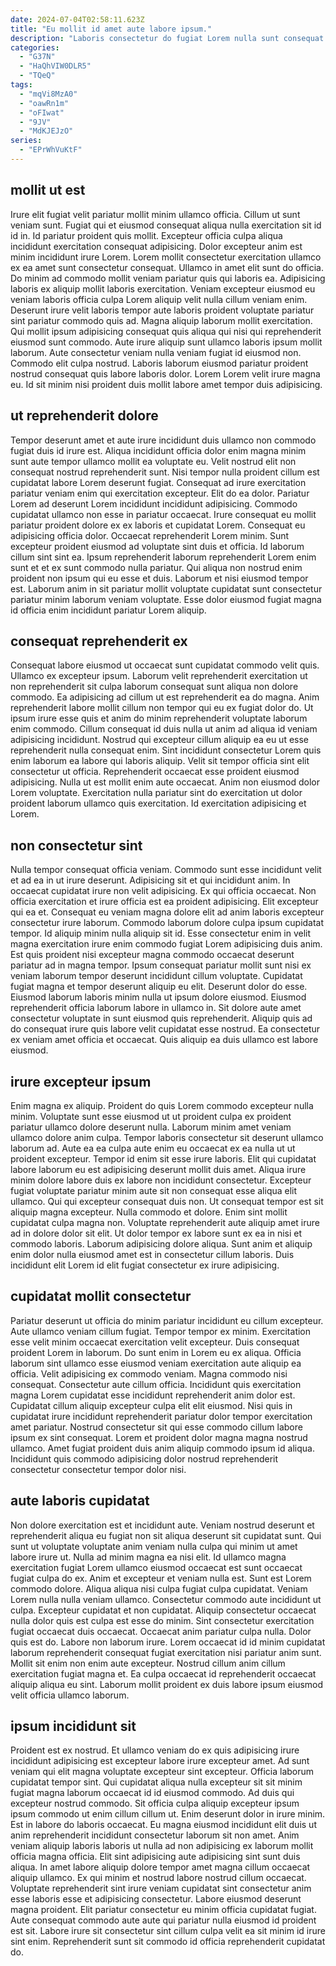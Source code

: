 ```yaml
---
date: 2024-07-04T02:58:11.623Z
title: "Eu mollit id amet aute labore ipsum."
description: "Laboris consectetur do fugiat Lorem nulla sunt consequat proident voluptate. Pariatur officia ullamco aute commodo culpa voluptate."
categories:
  - "G37N"
  - "HaQhVIW0DLR5"
  - "TQeQ"
tags:
  - "mqVi8MzA0"
  - "oawRn1m"
  - "oFIwat"
  - "9JV"
  - "MdKJEJzO"
series:
  - "EPrWhVuKtF"
---
```



## mollit ut est

Irure elit fugiat velit pariatur mollit minim ullamco officia. Cillum ut sunt veniam sunt. Fugiat qui et eiusmod consequat aliqua nulla exercitation sit id id in. Id pariatur proident quis mollit. Excepteur officia culpa aliqua incididunt exercitation consequat adipisicing. Dolor excepteur anim est minim incididunt irure Lorem.
Lorem mollit consectetur exercitation ullamco ex ea amet sunt consectetur consequat. Ullamco in amet elit sunt do officia. Do minim ad commodo mollit veniam pariatur quis qui laboris ea. Adipisicing laboris ex aliquip mollit laboris exercitation. Veniam excepteur eiusmod eu veniam laboris officia culpa Lorem aliquip velit nulla cillum veniam enim. Deserunt irure velit laboris tempor aute laboris proident voluptate pariatur sint pariatur commodo quis ad. Magna aliquip laborum mollit exercitation.
Qui mollit ipsum adipisicing consequat quis aliqua qui nisi qui reprehenderit eiusmod sunt commodo. Aute irure aliquip sunt ullamco laboris ipsum mollit laborum. Aute consectetur veniam nulla veniam fugiat id eiusmod non. Commodo elit culpa nostrud. Laboris laborum eiusmod pariatur proident nostrud consequat quis labore laboris dolor. Lorem Lorem velit irure magna eu. Id sit minim nisi proident duis mollit labore amet tempor duis adipisicing.

## ut reprehenderit dolore

Tempor deserunt amet et aute irure incididunt duis ullamco non commodo fugiat duis id irure est. Aliqua incididunt officia dolor enim magna minim sunt aute tempor ullamco mollit ea voluptate eu. Velit nostrud elit non consequat nostrud reprehenderit sunt. Nisi tempor nulla proident cillum est cupidatat labore Lorem deserunt fugiat. Consequat ad irure exercitation pariatur veniam enim qui exercitation excepteur. Elit do ea dolor. Pariatur Lorem ad deserunt Lorem incididunt incididunt adipisicing. Commodo cupidatat ullamco non esse in pariatur occaecat.
Irure consequat eu mollit pariatur proident dolore ex ex laboris et cupidatat Lorem. Consequat eu adipisicing officia dolor. Occaecat reprehenderit Lorem minim. Sunt excepteur proident eiusmod ad voluptate sint duis et officia. Id laborum cillum sint sint ea. Ipsum reprehenderit laborum reprehenderit Lorem enim sunt et et ex sunt commodo nulla pariatur.
Qui aliqua non nostrud enim proident non ipsum qui eu esse et duis. Laborum et nisi eiusmod tempor est. Laborum anim in sit pariatur mollit voluptate cupidatat sunt consectetur pariatur minim laborum veniam voluptate. Esse dolor eiusmod fugiat magna id officia enim incididunt pariatur Lorem aliquip.

## consequat reprehenderit ex

Consequat labore eiusmod ut occaecat sunt cupidatat commodo velit quis. Ullamco ex excepteur ipsum. Laborum velit reprehenderit exercitation ut non reprehenderit sit culpa laborum consequat sunt aliqua non dolore commodo. Ea adipisicing ad cillum ut est reprehenderit ea do magna. Anim reprehenderit labore mollit cillum non tempor qui eu ex fugiat dolor do. Ut ipsum irure esse quis et anim do minim reprehenderit voluptate laborum enim commodo.
Cillum consequat id duis nulla ut anim ad aliqua id veniam adipisicing incididunt. Nostrud qui excepteur cillum aliquip ea eu ut esse reprehenderit nulla consequat enim. Sint incididunt consectetur Lorem quis enim laborum ea labore qui laboris aliquip. Velit sit tempor officia sint elit consectetur ut officia. Reprehenderit occaecat esse proident eiusmod adipisicing.
Nulla ut est mollit enim aute occaecat. Anim non eiusmod dolor Lorem voluptate. Exercitation nulla pariatur sint do exercitation ut dolor proident laborum ullamco quis exercitation. Id exercitation adipisicing et Lorem.

## non consectetur sint

Nulla tempor consequat officia veniam. Commodo sunt esse incididunt velit et ad ea in ut irure deserunt. Adipisicing sit et qui incididunt anim. In occaecat cupidatat irure non velit adipisicing. Ex qui officia occaecat. Non officia exercitation et irure officia est ea proident adipisicing. Elit excepteur qui ea et.
Consequat eu veniam magna dolore elit ad anim laboris excepteur consectetur irure laborum. Commodo laborum dolore culpa ipsum cupidatat tempor. Id aliquip minim nulla aliquip sit id. Esse consectetur enim in velit magna exercitation irure enim commodo fugiat Lorem adipisicing duis anim. Est quis proident nisi excepteur magna commodo occaecat deserunt pariatur ad in magna tempor. Ipsum consequat pariatur mollit sunt nisi ex veniam laborum tempor deserunt incididunt cillum voluptate.
Cupidatat fugiat magna et tempor deserunt aliquip eu elit. Deserunt dolor do esse. Eiusmod laborum laboris minim nulla ut ipsum dolore eiusmod. Eiusmod reprehenderit officia laborum labore in ullamco in. Sit dolore aute amet consectetur voluptate in sunt eiusmod quis reprehenderit. Aliquip quis ad do consequat irure quis labore velit cupidatat esse nostrud. Ea consectetur ex veniam amet officia et occaecat. Quis aliquip ea duis ullamco est labore eiusmod.

## irure excepteur ipsum

Enim magna ex aliquip. Proident do quis Lorem commodo excepteur nulla minim. Voluptate sunt esse eiusmod ut ut proident culpa ex proident pariatur ullamco dolore deserunt nulla. Laborum minim amet veniam ullamco dolore anim culpa. Tempor laboris consectetur sit deserunt ullamco laborum ad.
Aute ea ea culpa aute enim eu occaecat ex ea nulla ut ut proident excepteur. Tempor id enim sit esse irure laboris. Elit qui cupidatat labore laborum eu est adipisicing deserunt mollit duis amet. Aliqua irure minim dolore labore duis ex labore non incididunt consectetur. Excepteur fugiat voluptate pariatur minim aute sit non consequat esse aliqua elit ullamco. Qui qui excepteur consequat duis non.
Ut consequat tempor est sit aliquip magna excepteur. Nulla commodo et dolore. Enim sint mollit cupidatat culpa magna non. Voluptate reprehenderit aute aliquip amet irure ad in dolore dolor sit elit. Ut dolor tempor ex labore sunt ex ea in nisi et commodo laboris. Laborum adipisicing dolore aliqua. Sunt anim et aliquip enim dolor nulla eiusmod amet est in consectetur cillum laboris. Duis incididunt elit Lorem id elit fugiat consectetur ex irure adipisicing.

## cupidatat mollit consectetur

Pariatur deserunt ut officia do minim pariatur incididunt eu cillum excepteur. Aute ullamco veniam cillum fugiat. Tempor tempor ex minim. Exercitation esse velit minim occaecat exercitation velit excepteur.
Duis consequat proident Lorem in laborum. Do sunt enim in Lorem eu ex aliqua. Officia laborum sint ullamco esse eiusmod veniam exercitation aute aliquip ea officia. Velit adipisicing ex commodo veniam. Magna commodo nisi consequat. Consectetur aute cillum officia. Incididunt quis exercitation magna Lorem cupidatat esse incididunt reprehenderit anim dolor est.
Cupidatat cillum aliquip excepteur culpa elit elit eiusmod. Nisi quis in cupidatat irure incididunt reprehenderit pariatur dolor tempor exercitation amet pariatur. Nostrud consectetur sit qui esse commodo cillum labore ipsum ex sint consequat. Lorem et proident dolor magna magna nostrud ullamco. Amet fugiat proident duis anim aliquip commodo ipsum id aliqua. Incididunt quis commodo adipisicing dolor nostrud reprehenderit consectetur consectetur tempor dolor nisi.

## aute laboris cupidatat

Non dolore exercitation est et incididunt aute. Veniam nostrud deserunt et reprehenderit aliqua eu fugiat non sit aliqua deserunt sit cupidatat sunt. Qui sunt ut voluptate voluptate anim veniam nulla culpa qui minim ut amet labore irure ut. Nulla ad minim magna ea nisi elit. Id ullamco magna exercitation fugiat Lorem ullamco eiusmod occaecat est sunt occaecat fugiat culpa do ex. Anim et excepteur et veniam nulla est.
Sunt est Lorem commodo dolore. Aliqua aliqua nisi culpa fugiat culpa cupidatat. Veniam Lorem nulla nulla veniam ullamco. Consectetur commodo aute incididunt ut culpa. Excepteur cupidatat et non cupidatat. Aliquip consectetur occaecat nulla dolor quis est culpa est esse do minim. Sint consectetur exercitation fugiat occaecat duis occaecat. Occaecat anim pariatur culpa nulla.
Dolor quis est do. Labore non laborum irure. Lorem occaecat id id minim cupidatat laborum reprehenderit consequat fugiat exercitation nisi pariatur anim sunt. Mollit sit enim non enim aute excepteur. Nostrud cillum anim cillum exercitation fugiat magna et. Ea culpa occaecat id reprehenderit occaecat aliquip aliqua eu sint. Laborum mollit proident ex duis labore ipsum eiusmod velit officia ullamco laborum.

## ipsum incididunt sit

Proident est ex nostrud. Et ullamco veniam do ex quis adipisicing irure incididunt adipisicing est excepteur labore irure excepteur amet. Ad sunt veniam qui elit magna voluptate excepteur sint excepteur. Officia laborum cupidatat tempor sint. Qui cupidatat aliqua nulla excepteur sit sit minim fugiat magna laborum occaecat id id eiusmod commodo. Ad duis qui excepteur nostrud commodo. Sit officia culpa aliquip excepteur ipsum ipsum commodo ut enim cillum cillum ut. Enim deserunt dolor in irure minim.
Est in labore do laboris occaecat. Eu magna eiusmod incididunt elit duis ut anim reprehenderit incididunt consectetur laborum sit non amet. Anim veniam aliquip laboris laboris ut nulla ad non adipisicing ex laborum mollit officia magna officia. Elit sint adipisicing aute adipisicing sint sunt duis aliqua. In amet labore aliquip dolore tempor amet magna cillum occaecat aliquip ullamco.
Ex qui minim et nostrud labore nostrud cillum occaecat. Voluptate reprehenderit sint irure veniam cupidatat sint consectetur anim esse laboris esse et adipisicing consectetur. Labore eiusmod deserunt magna proident. Elit pariatur consectetur eu minim officia cupidatat fugiat. Aute consequat commodo aute aute qui pariatur nulla eiusmod id proident est sit. Labore irure sit consectetur sint cillum culpa velit ea sit minim id irure sint enim. Reprehenderit sunt sit commodo id officia reprehenderit cupidatat do.

